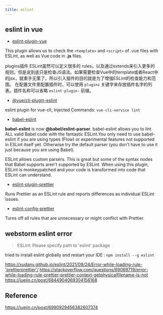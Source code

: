 ```yaml
---
title: eslint
---
```


## eslint in vue

- [eslint-plugin-vue](https://eslint.vuejs.org/)

This plugin allows us to check the `<template>` and `<script>` of .vue files with ESLint, as well as Vue code in **.js**
files.

plugins插件 ESLint虽然可以定义很多的
rules，以及通过extends来引入更多的规则，但是说到底只是检查JS语法。如果需要检查Vue中的template或者React中的jsx，就束手无策了。所以引入插件的目的就是为了增强ESLint的检查能力和范围。
在配置文件里配置插件时，可以使用 `plugins` 关键字来存放插件名字的列表。插件名称可以省略 `eslint-plugin-` 前缀。


- [@vue/cli-plugin-eslint](https://www.npmjs.com/package/@vue/cli-plugin-eslint)

eslint plugin for vue-cli, Injected Commands: `vue-cli-service lint`

- [babel-eslint](https://www.npmjs.com/package/babel-eslint)

**babel-eslint** is now **@babel/eslint-parser**. babel-eslint allows you to lint ALL valid Babel code with the
fantastic ESLint.You only need to use babel-eslint if you are using types (Flow) or experimental features not supported
in ESLint itself yet. Otherwise try the default parser (you don't have to use it just because you are using Babel).

ESLint allows custom parsers. This is great but some of the syntax nodes that Babel supports aren't supported by ESLint.
When using this plugin, ESLint is monkeypatched and your code is transformed into code that ESLint can understand.

- [eslint-plugin-prettier](https://github.com/prettier/eslint-plugin-prettier)

Runs Prettier as an ESLint rule and reports differences as individual ESLint issues.

- [eslint-config-prettier](https://github.com/prettier/eslint-config-prettier)

Turns off all rules that are unnecessary or might conflict with Prettier.

## webstorm eslint error
> ESLint: Please specify path to 'eslint' package

tried to install eslint globally and restart your IDE : `npm install --g eslint`

https://xudany.github.io/eslint/2021/09/24/Error-while-loading-rule-'prettierprettier'/
https://stackoverflow.com/questions/69069719/error-while-loading-rule-prettier-prettier-context-getphysicalfilename-is-not
https://juejin.cn/post/6844904069304156168
## Reference

https://juejin.cn/post/6990929456382607374
